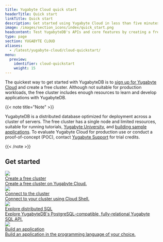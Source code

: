```yaml
---
title: Yugabyte Cloud quick start
headerTitle: Quick start
linkTitle: Quick start
description: Get started using Yugabyte Cloud in less than five minutes.
image: /images/section_icons/index/quick_start.png
headcontent: Test YugabyteDB's APIs and core features by creating a free cluster on Yugabyte Cloud.
type: page
section: YUGABYTE CLOUD
aliases:
  - /latest/yugabyte-cloud/cloud-quickstart/
menu:
  preview:
    identifier: cloud-quickstart
    weight: 15
---
```


The quickest way to get started with YugabyteDB is to [sign up for Yugabyte Cloud](http://cloud.yugabyte.com) and create a free cluster. Although not suitable for production workloads, the free cluster includes enough resources to learn and develop applications with YugabyteDB.

{{< note title="Note" >}}

YugabyteDB is a distributed database optimized for deployment across a cluster of servers. The free cluster has a single node and limited resources, suitable for running tutorials, [Yugabyte University](https://university.yugabyte.com), and [building sample applications](cloud-build-apps/). To evaluate Yugabyte Cloud for production use or conduct a proof-of-concept (POC), contact [Yugabyte Support](https://support.yugabyte.com/hc/en-us/requests/new?ticket_form_id=360003113431) for trial credits.

{{< /note >}}

## Get started

<div class="row">
  <div class="col-12 col-md-6 col-lg-12 col-xl-6">
    <a class="section-link icon-offset" href="qs-add/">
      <div class="head">
        <img class="icon" src="/images/section_icons/quick_start/install.png" aria-hidden="true" />
        <div class="title">Create a free cluster</div>
      </div>
      <div class="body">
        Create a free cluster on Yugabyte Cloud.
      </div>
    </a>
  </div>

  <div class="col-12 col-md-6 col-lg-12 col-xl-6">
    <a class="section-link icon-offset" href="qs-connect/">
      <div class="head">
        <img class="icon" src="/images/section_icons/quick_start/create_cluster.png" aria-hidden="true" />
        <div class="title">Connect to the cluster</div>
      </div>
      <div class="body">
        Connect to your cluster using Cloud Shell.
      </div>
    </a>
  </div>

  <div class="col-12 col-md-6 col-lg-12 col-xl-6">
    <a class="section-link icon-offset" href="qs-explore/">
      <div class="head">
        <img class="icon" src="/images/section_icons/develop/api-icon.png" aria-hidden="true" />
        <div class="title">Explore distributed SQL</div>
      </div>
      <div class="body">
        Explore YugabyteDB's PostgreSQL-compatible, fully-relational Yugabyte SQL API.
      </div>
    </a>
  </div>

  <div class="col-12 col-md-6 col-lg-12 col-xl-6">
    <a class="section-link icon-offset" href="cloud-build-apps/">
      <div class="head">
        <img class="icon" src="/images/section_icons/develop/api-icon.png" aria-hidden="true" />
        <div class="title">Build an application</div>
      </div>
      <div class="body">
        Build an application in the programming language of your choice.
      </div>
    </a>
  </div>
</div>
